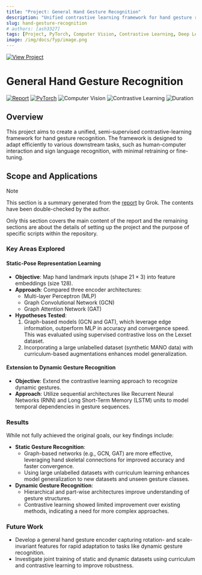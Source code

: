 ```yaml
---
title: "Project: General Hand Gesture Recognition"
description: "Unified contrastive learning framework for hand gesture recognition with curriculum-based augmentation"
slug: hand-gesture-recognition
# authors: [ash3327]
tags: [Project, PyTorch, Computer Vision, Contrastive Learning, Deep Learning]
image: /img/docs/fyp/image.png
---
```


[![View Project](https://img.shields.io/badge/View_Project-Hand%20Gesture%20Recognition-4285F4?style=flat&logo=github&logoColor=white)](https://github.com/ash3327/major-fyp-2024)

# General Hand Gesture Recognition

[![Report](https://img.shields.io/badge/Report-4285F4?style=flat&logo=github&logoColor=white)](https://github.com/ash3327/major-fyp-2024/blob/rework-1/docs/KTL2401_1155175983_1155174636_final_report_term2.pdf)
[![PyTorch](https://img.shields.io/badge/PyTorch-EE4C2C?style=flat&logo=pytorch&logoColor=white)](https://pytorch.org/)
![Computer Vision](https://img.shields.io/badge/Computer_Vision-00BFFF?style=flat)
![Contrastive Learning](https://img.shields.io/badge/Contrastive_Learning-FF69B4?style=flat)
![Duration](https://img.shields.io/badge/Sep%202024-Apr%202025-4285F4?style=flat)

## Overview

This project aims to create a unified, semi-supervised contrastive-learning framework for hand gesture recognition. The framework is designed to adapt efficiently to various downstream tasks, such as human-computer interaction and sign language recognition, with minimal retraining or fine-tuning.

<!-- truncate -->

## Scope and Applications

> [!NOTE]
> This section is a summary generated from the [report](https://github.com/ash3327/major-fyp-2024/blob/rework-1/docs/KTL2401_1155175983_1155174636_final_report_term2.pdf) by Grok. The contents have been double-checked by the author. 
> 
> Only this section covers the main content of the report and the remaining sections are about the details of setting up the project and the purpose of specific scripts within the repository.

### Key Areas Explored

#### Static-Pose Representation Learning
- **Objective**: Map hand landmark inputs (shape $21 \times 3$) into feature embeddings (size $128$).
- **Approach**: Compared three encoder architectures:
  - Multi-layer Perceptron (MLP)
  - Graph Convolutional Network (GCN)
  - Graph Attention Network (GAT)
- **Hypotheses Tested**:
  1. Graph-based models (GCN and GAT), which leverage edge information, outperform MLP in accuracy and convergence speed. This was evaluated using supervised contrastive loss on the Lexset dataset.
  2. Incorporating a large unlabelled dataset (synthetic MANO data) with curriculum-based augmentations enhances model generalization.

#### Extension to Dynamic Gesture Recognition
- **Objective**: Extend the contrastive learning approach to recognize dynamic gestures.
- **Approach**: Utilize sequential architectures like Recurrent Neural Networks (RNN) and Long Short-Term Memory (LSTM) units to model temporal dependencies in gesture sequences.

### Results

While not fully achieved the original goals, our key findings include:

- **Static Gesture Recognition**:
  - Graph-based networks (e.g., GCN, GAT) are more effective, leveraging hand skeletal connections for improved accuracy and faster convergence.
  - Using large unlabelled datasets with curriculum learning enhances model generalization to new datasets and unseen gesture classes.
- **Dynamic Gesture Recognition**:
  - Hierarchical and part-wise architectures improve understanding of gesture structures.
  - Contrastive learning showed limited improvement over existing methods, indicating a need for more complex approaches.

### Future Work
- Develop a general hand gesture encoder capturing rotation- and scale-invariant features for rapid adaptation to tasks like dynamic gesture recognition.
- Investigate joint training of static and dynamic datasets using curriculum and contrastive learning to improve robustness.
